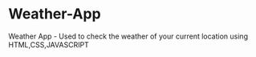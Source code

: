 # Weather-App
Weather App - Used to check the weather of your current location using HTML,CSS,JAVASCRIPT
